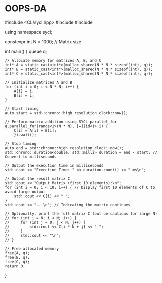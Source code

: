 # OOPS-DA
#include <CL/sycl.hpp>
#include <iostream>
#include <chrono>

using namespace sycl;

constexpr int N = 1000; // Matrix size

int main() {
    queue q;

    // Allocate memory for matrices A, B, and C
    int* A = static_cast<int*>(malloc_shared(N * N * sizeof(int), q));
    int* B = static_cast<int*>(malloc_shared(N * N * sizeof(int), q));
    int* C = static_cast<int*>(malloc_shared(N * N * sizeof(int), q));

    // Initialize matrices A and B
    for (int i = 0; i < N * N; i++) {
        A[i] = i;
        B[i] = i;
    }

    // Start timing
    auto start = std::chrono::high_resolution_clock::now();

    // Perform matrix addition using SYCL parallel_for
    q.parallel_for(range<1>(N * N), [=](id<1> i) {
        C[i] = A[i] + B[i];
        }).wait();

    // Stop timing
    auto end = std::chrono::high_resolution_clock::now();
    std::chrono::duration<double, std::milli> duration = end - start; // Convert to milliseconds

    // Output the execution time in milliseconds
    std::cout << "Execution Time: " << duration.count() << " ms\n";

    // Output the result matrix C
    std::cout << "Output Matrix (first 10 elements):\n";
    for (int i = 0; i < 10; i++) { // Display first 10 elements of C to avoid large output
        std::cout << C[i] << " ";
    }
    std::cout << "...\n"; // Indicating the matrix continues

    // Optionally, print the full matrix C (but be cautious for large N)
    // for (int i = 0; i < N; i++) {
    //     for (int j = 0; j < N; j++) {
    //         std::cout << C[i * N + j] << " ";
    //     }
    //     std::cout << "\n";
    // }

    // Free allocated memory
    free(A, q);
    free(B, q);
    free(C, q);
    return 0;
}
